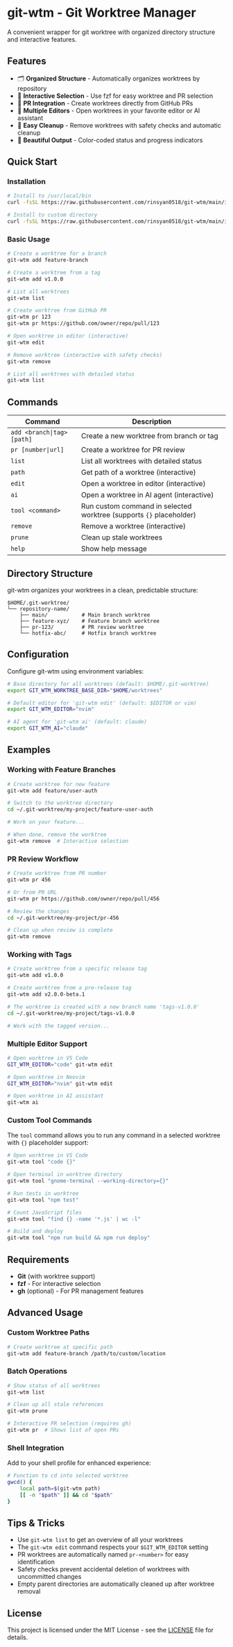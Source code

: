 # git-wtm - Git Worktree Manager

A convenient wrapper for git worktree with organized directory structure and interactive features.

## Features

- 🗂️ **Organized Structure** - Automatically organizes worktrees by repository
- 🎯 **Interactive Selection** - Use fzf for easy worktree and PR selection
- 🔄 **PR Integration** - Create worktrees directly from GitHub PRs
- 📝 **Multiple Editors** - Open worktrees in your favorite editor or AI assistant
- 🧹 **Easy Cleanup** - Remove worktrees with safety checks and automatic cleanup
- 🎨 **Beautiful Output** - Color-coded status and progress indicators

## Quick Start

### Installation

```bash
# Install to /usr/local/bin
curl -fsSL https://raw.githubusercontent.com/rinsyan0518/git-wtm/main/install.sh | bash

# Install to custom directory
curl -fsSL https://raw.githubusercontent.com/rinsyan0518/git-wtm/main/install.sh | INSTALL_DIR=~/.local/bin bash
```

### Basic Usage

```bash
# Create a worktree for a branch
git-wtm add feature-branch

# Create a worktree from a tag
git-wtm add v1.0.0

# List all worktrees
git-wtm list

# Create worktree from GitHub PR
git-wtm pr 123
git-wtm pr https://github.com/owner/repo/pull/123

# Open worktree in editor (interactive)
git-wtm edit

# Remove worktree (interactive with safety checks)
git-wtm remove

# List all worktrees with detailed status
git-wtm list
```

## Commands

| Command                    | Description                               |
| -------------------------- | ----------------------------------------- |
| `add <branch\|tag> [path]` | Create a new worktree from branch or tag  |
| `pr [number\|url]`         | Create a worktree for PR review           |
| `list`                     | List all worktrees with detailed status   |
| `path`                     | Get path of a worktree (interactive)      |
| `edit`                     | Open a worktree in editor (interactive)   |
| `ai`                       | Open a worktree in AI agent (interactive) |
| `tool <command>`           | Run custom command in selected worktree (supports `{}` placeholder) |
| `remove`                   | Remove a worktree (interactive)           |
| `prune`                    | Clean up stale worktrees                  |
| `help`                     | Show help message                         |

## Directory Structure

git-wtm organizes your worktrees in a clean, predictable structure:

```
$HOME/.git-worktree/
└── repository-name/
    ├── main/           # Main branch worktree
    ├── feature-xyz/    # Feature branch worktree
    ├── pr-123/         # PR review worktree
    └── hotfix-abc/     # Hotfix branch worktree
```

## Configuration

Configure git-wtm using environment variables:

```bash
# Base directory for all worktrees (default: $HOME/.git-worktree)
export GIT_WTM_WORKTREE_BASE_DIR="$HOME/worktrees"

# Default editor for 'git-wtm edit' (default: $EDITOR or vim)
export GIT_WTM_EDITOR="nvim"

# AI agent for 'git-wtm ai' (default: claude)
export GIT_WTM_AI="claude"
```

## Examples

### Working with Feature Branches

```bash
# Create worktree for new feature
git-wtm add feature/user-auth

# Switch to the worktree directory
cd ~/.git-worktree/my-project/feature-user-auth

# Work on your feature...

# When done, remove the worktree
git-wtm remove  # Interactive selection
```

### PR Review Workflow

```bash
# Create worktree from PR number
git-wtm pr 456

# Or from PR URL
git-wtm pr https://github.com/owner/repo/pull/456

# Review the changes
cd ~/.git-worktree/my-project/pr-456

# Clean up when review is complete
git-wtm remove
```

### Working with Tags

```bash
# Create worktree from a specific release tag
git-wtm add v1.0.0

# Create worktree from a pre-release tag
git-wtm add v2.0.0-beta.1

# The worktree is created with a new branch name 'tags-v1.0.0'
cd ~/.git-worktree/my-project/tags-v1.0.0

# Work with the tagged version...
```

### Multiple Editor Support

```bash
# Open worktree in VS Code
GIT_WTM_EDITOR="code" git-wtm edit

# Open worktree in Neovim
GIT_WTM_EDITOR="nvim" git-wtm edit

# Open worktree in AI assistant
git-wtm ai
```

### Custom Tool Commands

The `tool` command allows you to run any command in a selected worktree with `{}` placeholder support:

```bash
# Open worktree in VS Code
git-wtm tool "code {}"

# Open terminal in worktree directory
git-wtm tool "gnome-terminal --working-directory={}"

# Run tests in worktree
git-wtm tool "npm test"

# Count JavaScript files
git-wtm tool "find {} -name '*.js' | wc -l"

# Build and deploy
git-wtm tool "npm run build && npm run deploy"
```

## Requirements

- **Git** (with worktree support)
- **fzf** - For interactive selection
- **gh** (optional) - For PR management features

## Advanced Usage

### Custom Worktree Paths

```bash
# Create worktree at specific path
git-wtm add feature-branch /path/to/custom/location
```

### Batch Operations

```bash
# Show status of all worktrees
git-wtm list

# Clean up all stale references
git-wtm prune

# Interactive PR selection (requires gh)
git-wtm pr  # Shows list of open PRs
```

### Shell Integration

Add to your shell profile for enhanced experience:

```bash
# Function to cd into selected worktree
gwcd() {
    local path=$(git-wtm path)
    [[ -n "$path" ]] && cd "$path"
}
```

## Tips & Tricks

- Use `git-wtm list` to get an overview of all your worktrees
- The `git-wtm edit` command respects your `$GIT_WTM_EDITOR` setting
- PR worktrees are automatically named `pr-<number>` for easy identification
- Safety checks prevent accidental deletion of worktrees with uncommitted changes
- Empty parent directories are automatically cleaned up after worktree removal

## License

This project is licensed under the MIT License - see the [LICENSE](LICENSE) file for details.
